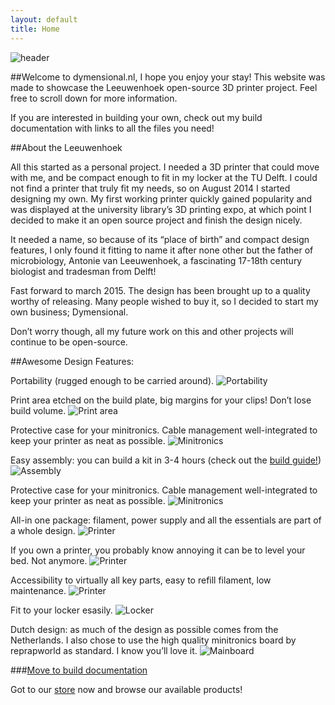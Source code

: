 ```yaml
---
layout: default
title: Home
---
```



![header](/imgs/header.jpg "header")

##Welcome to dymensional.nl, I hope you enjoy your stay!
This website was made to showcase the Leeuwenhoek open-source 3D printer project. Feel free to scroll down for more information. 

If you are interested in building your own, check out my build documentation with links to all the files you need!

##About the Leeuwenhoek

All this started as a personal project. I needed a 3D printer that could move with me, and be compact enough to fit in my locker at the TU Delft.
I could not find a printer that truly fit my needs, so on August 2014 I started designing my own. My first working printer quickly gained popularity and was displayed at the university library’s 3D printing expo, at which point I decided to make it an open source project and finish the design nicely.

It needed a name, so because of its “place of birth” and compact design features, I only found it fitting to name it after none other but the father of microbiology, Antonie van Leeuwenhoek, a fascinating 17-18th century biologist and tradesman from Delft!

Fast forward to march 2015. The design has been brought up to a quality worthy of releasing. Many people wished to buy it, so I decided to start my own business; Dymensional. 

Don’t worry though, all my future work on this and other projects will continue to be open-source.

##Awesome Design Features:


Portability \(rugged enough to be carried around\).
![Portability](/imgs/portability.jpg "Portability")

Print area etched on the build plate, big margins for your clips! Don’t lose build volume.
![Print area](/imgs/printaera.jpg "Print Aera")

Protective case for your minitronics. Cable management well-integrated to keep your printer as neat as possible.
![Minitronics](/imgs/minitronic.jpg "Minitronics")

Easy assembly: you can build a kit in 3-4 hours \(check out the [build guide!]({{site.url}}/build)\)
![Assembly](/imgs/assembly.jpg "Build")

Protective case for your minitronics. Cable management well-integrated to keep your printer as neat as possible.
![Minitronics](/imgs/minitronic.jpg "Minitronics")

All-in one package: filament, power supply and all the essentials are part of a whole design.
![Printer](/imgs/print1.jpg "printer")

If you own a printer, you probably know annoying it can be to level your bed. Not anymore.
![Printer](/imgs/print2.jpg "printer")

Accessibility to virtually all key parts, easy to refill filament, low maintenance.
![Printer](/imgs/print3.jpg "printer")

Fit to your locker esasily.
![Locker](/imgs/locker.jpg "locker")

Dutch design: as much of the design as possible comes from the Netherlands. I also chose to use the high quality minitronics board by reprapworld as standard. I know you’ll love it.
![Mainboard](/imgs/locker.jpg "mainboard")

###[Move to build documentation]({{site.url}}/build)


Got to our [store]({{site.url}}/services) now and browse our available products!
